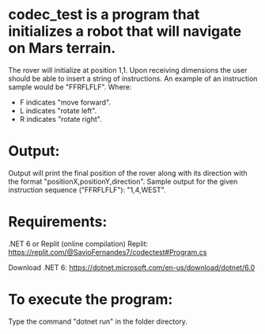 # codec_test is a program that initializes a robot that will navigate on Mars terrain.
 The rover will initialize at position 1,1.
 Upon receiving dimensions the user should be able to insert a string of instructions.
 An example of an instruction sample would be "FFRFLFLF". Where: 
 - F indicates "move forward".
 - L indicates "rotate left".
 - R indicates "rotate right".

# Output:
 Output will print the final position of the rover along with its direction with the format "positionX,positionY,direction".
 Sample output for the given instruction sequence ("FFRFLFLF"): "1,4,WEST".

# Requirements:
 .NET 6 or Replit (online compilation)
 Replit:
 https://replit.com/@SavioFernandes7/codectest#Program.cs
 
 Download .NET 6:
 https://dotnet.microsoft.com/en-us/download/dotnet/6.0

# To execute the program:
 Type the command "dotnet run" in the folder directory.
